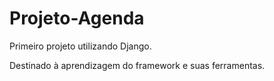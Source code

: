 # Projeto-Agenda
 
Primeiro projeto utilizando Django.

Destinado à aprendizagem do framework e suas ferramentas.
